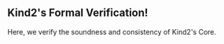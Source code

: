 Kind2's Formal Verification!
----------------------------

Here, we verify the soundness and consistency of Kind2's Core.
